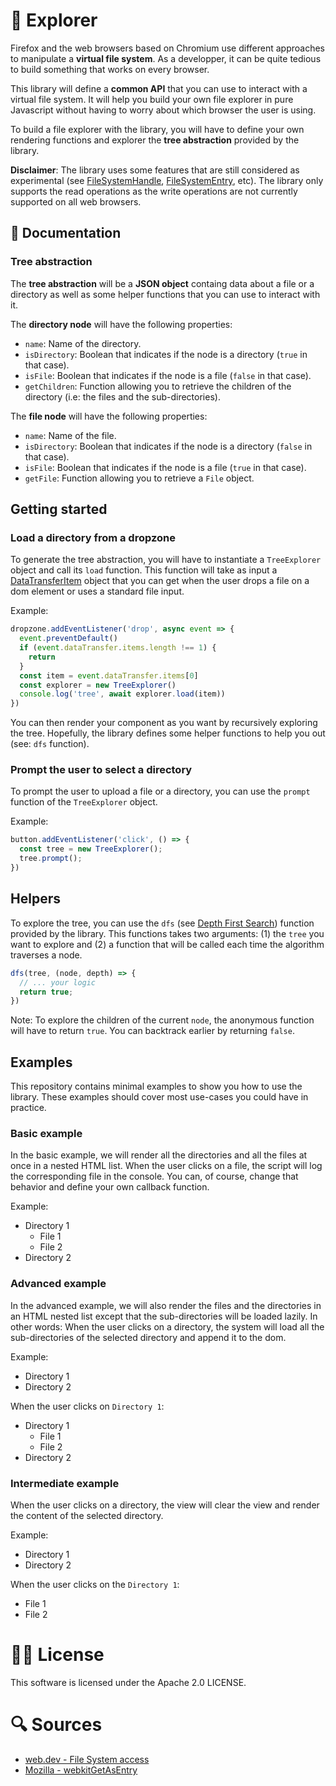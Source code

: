 # 📁 Explorer

Firefox and the web browsers based on Chromium use different approaches to manipulate a **virtual file system**. As a developper, it can be quite tedious to build something that works on every browser.

This library will define a **common API** that you can use to interact with a virtual file system. It will help you build your own file explorer in pure Javascript without having to worry about which browser the user is using.

To build a file explorer with the library, you will have to define your own rendering functions and explorer the **tree abstraction** provided by the library.

**Disclaimer**: The library uses some features that are still considered as experimental (see [FileSystemHandle](https://developer.mozilla.org/en-US/docs/Web/API/FileSystemFileHandle), [FileSystemEntry](https://developer.mozilla.org/en-US/docs/Web/API/FileSystemEntry), etc). The library only supports the read operations as the write operations are not currently supported on all web browsers.

## 📖 Documentation

### Tree abstraction

The **tree abstraction** will be a **JSON object** containg data about a file or a directory as well as some helper functions that you can use to interact with it.

The **directory node** will have the following properties:

- `name`: Name of the directory.
- `isDirectory`: Boolean that indicates if the node is a directory (`true` in that case).
- `isFile`: Boolean that indicates if the node is a file (`false` in that case).
- `getChildren`: Function allowing you to retrieve the children of the directory (i.e: the files and the sub-directories).

The **file node** will have the following properties:

- `name`: Name of the file.
- `isDirectory`: Boolean that indicates if the node is a directory (`false` in that case).
- `isFile`: Boolean that indicates if the node is a file (`true` in that case).
- `getFile`: Function allowing you to retrieve a `File` object.

## Getting started

### Load a directory from a dropzone

To generate the tree abstraction, you will have to instantiate a `TreeExplorer` object and call its `load` function. This function will take as input a [DataTransferItem](https://developer.mozilla.org/en-US/docs/Web/API/DataTransfer) object that you can get when the user drops a file on a dom element or uses a standard file input.

Example:

```Javascript
dropzone.addEventListener('drop', async event => {
  event.preventDefault()
  if (event.dataTransfer.items.length !== 1) {
    return
  }
  const item = event.dataTransfer.items[0]
  const explorer = new TreeExplorer()
  console.log('tree', await explorer.load(item))
})
```

You can then render your component as you want by recursively exploring the tree. Hopefully, the library defines some helper functions to help you out (see: `dfs` function).

### Prompt the user to select a directory

To prompt the user to upload a file or a directory, you can use the `prompt` function of the `TreeExplorer` object.

Example:

```Javascript
button.addEventListener('click', () => {
  const tree = new TreeExplorer();
  tree.prompt();
})
```

## Helpers

To explore the tree, you can use the `dfs` (see [Depth First Search](https://en.wikipedia.org/wiki/Depth-first_search)) function provided by the library. This functions takes two arguments: (1) the `tree` you want to explore and (2) a function that will be called each time the algorithm traverses a node.

```Javascript
dfs(tree, (node, depth) => {
  // ... your logic
  return true;
})
```

Note: To explore the children of the current `node`, the anonymous function will have to return `true`. You can backtrack earlier by returning `false`.

## Examples

This repository contains minimal examples to show you how to use the library. These examples should cover most use-cases you could have in practice.

### Basic example

In the basic example, we will render all the directories and all the files at once in a nested HTML list. When the user clicks on a file, the script will log the corresponding file in the console. You can, of course, change that behavior and define your own callback function.

Example:

- Directory 1
  - File 1
  - File 2
- Directory 2

### Advanced example

In the advanced example, we will also render the files and the directories in an HTML nested list except that the sub-directories will be loaded lazily. In other words: When the user clicks on a directory, the system will load all the sub-directories of the selected directory and append it to the dom.

Example:

- Directory 1
- Directory 2

When the user clicks on `Directory 1`:

- Directory 1
  - File 1
  - File 2
- Directory 2

### Intermediate example

When the user clicks on a directory, the view will clear the view and render the content of the selected directory.

Example:

- Directory 1
- Directory 2

When the user clicks on the `Directory 1`:

- File 1
- File 2

# 👨‍⚖️ License

This software is licensed under the Apache 2.0 LICENSE.

# 🔍 Sources

- [web.dev - File System access](https://web.dev/file-system-access/)
- [Mozilla - webkitGetAsEntry](https://developer.mozilla.org/en-US/docs/Web/API/DataTransferItem/webkitGetAsEntry)
